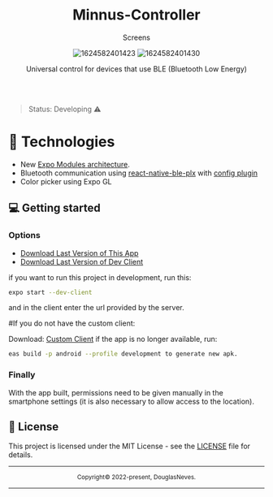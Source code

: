 <div align="center">

  <h1>Minnus-Controller</h1>
 
   <p>Screens</p>
  
  ![1624582401423](https://user-images.githubusercontent.com/63128431/123353175-515e8a80-d537-11eb-9d8d-62feb27850d6.gif)
  ![1624582401430](https://user-images.githubusercontent.com/63128431/123353230-6c30ff00-d537-11eb-80ad-6d4cfd3501b6.gif)
  
  
  
  <p>Universal control for devices that use BLE (Bluetooth Low Energy)</p>
 </div>

<div align="center">
  
</div>

<br>
<br>

>Status: Developing ⚠️
#  📱 Technologies
 
  - New [Expo Modules architecture](https://blog.expo.dev/whats-new-in-expo-modules-infrastructure-7a7cdda81ebc).
  - Bluetooth communication using [react-native-ble-plx](https://github.com/dotintent/react-native-ble-plx) with [config plugin](https://github.com/expo/config-plugins/tree/main/packages/react-native-ble-plx)
  - Color picker using Expo GL  


## 💻 Getting started

### Options

- [Download Last Version of This App](https://nodejs.org/en/)
- [Download Last Version of Dev Client](https://expo.io/)  

if you want to run this project in development, run this:
```bash
expo start --dev-client
```
and in the client enter the url provided by the server.

#If you do not have the custom client:

Download:
[Custom Client](https://expo.dev/accounts/dneves-zti/projects/teste/builds/f5536606-002d-4299-873c-643c51106967)
if the app is no longer available, run:
```bash
eas build -p android --profile development to generate new apk.
```


### Finally

With the app built, permissions need to be given manually in the smartphone settings (it is also necessary to allow access to the location).
## 📝 License

This project is licensed under the MIT License - see the [LICENSE](LICENSE) file for details.

<hr>
<div align="center">
  <sub>Copyright© 2022-present, DouglasNeves.</sub>
</div>
<hr>
